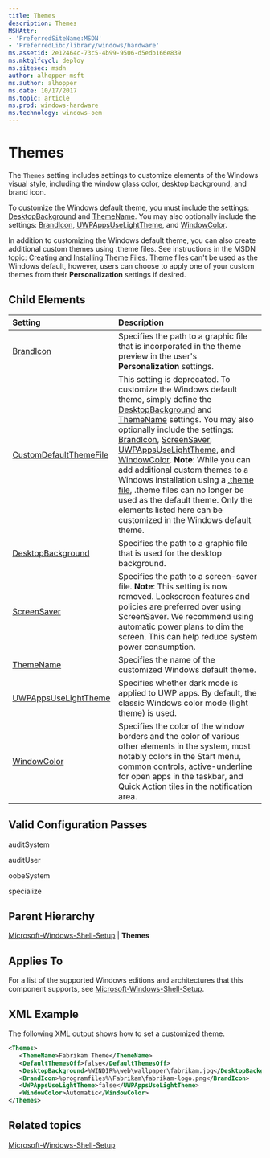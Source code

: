 ```yaml
---
title: Themes
description: Themes
MSHAttr:
- 'PreferredSiteName:MSDN'
- 'PreferredLib:/library/windows/hardware'
ms.assetid: 2e12464c-73c5-4b99-9506-d5edb166e839
ms.mktglfcycl: deploy
ms.sitesec: msdn
author: alhopper-msft
ms.author: alhopper
ms.date: 10/17/2017
ms.topic: article
ms.prod: windows-hardware
ms.technology: windows-oem
---
```

# Themes

The `Themes` setting includes settings to customize elements of the Windows visual style, including the window glass color, desktop background, and brand icon.

To customize the Windows default theme, you must include the settings: [DesktopBackground](microsoft-windows-shell-setup-themes-desktopbackground.md) and [ThemeName](microsoft-windows-shell-setup-themes-themename.md). You may also optionally include the settings: [BrandIcon](microsoft-windows-shell-setup-themes-brandicon.md), [UWPAppsUseLightTheme](microsoft-windows-shell-setup-themes-uwpappsuselighttheme.md), and [WindowColor](microsoft-windows-shell-setup-themes-windowcolor.md).

In addition to customizing the Windows default theme, you can also create additional custom themes using .theme files. See instructions in the MSDN topic: [Creating and Installing Theme Files](http://go.microsoft.com/fwlink/?LinkId=141343). Theme files can't be used as the Windows default, however, users can choose to apply one of your custom themes from their **Personalization** settings if desired.

## Child Elements

| Setting                 | Description                                                                           |
|:------------------------|:--------------------------------------------------------------------------------------|
| [BrandIcon](microsoft-windows-shell-setup-themes-brandicon.md) | Specifies the path to a graphic file that is incorporated in the theme preview in the user's <strong>Personalization</strong> settings. |
| [CustomDefaultThemeFile](microsoft-windows-shell-setup-themes-customdefaultthemefile.md) | This setting is deprecated. To customize the Windows default theme, simply define the [DesktopBackground](microsoft-windows-shell-setup-themes-desktopbackground.md) and [ThemeName](microsoft-windows-shell-setup-themes-themename.md) settings. You may also optionally include the settings: [BrandIcon](microsoft-windows-shell-setup-themes-brandicon.md), [ScreenSaver](microsoft-windows-shell-setup-themes-screensaver.md), [UWPAppsUseLightTheme](microsoft-windows-shell-setup-themes-uwpappsuselighttheme.md), and [WindowColor](microsoft-windows-shell-setup-themes-windowcolor.md). **Note**: While you can add additional custom themes to a Windows installation using a [.theme file](https://msdn.microsoft.com/en-us/library/bb773190(VS.85).aspx(d=robot)#boot), .theme files can no longer be used as the default theme. Only the elements listed here can be customized in the Windows default theme. |
| [DesktopBackground](microsoft-windows-shell-setup-themes-desktopbackground.md) | Specifies the path to a graphic file that is used for the desktop background. |
| [ScreenSaver](microsoft-windows-shell-setup-themes-screensaver.md) | Specifies the path to a screen-saver file. **Note**: This setting is now removed. Lockscreen features and policies are preferred over using ScreenSaver. We recommend using automatic power plans to dim the screen. This can help reduce system power consumption. |
| [ThemeName](microsoft-windows-shell-setup-themes-themename.md) | Specifies the name of the customized Windows default theme. |
| [UWPAppsUseLightTheme](microsoft-windows-shell-setup-themes-uwpappsuselighttheme.md) | Specifies whether dark mode is applied to UWP apps. By default, the classic Windows color mode (light theme) is used. |
| [WindowColor](microsoft-windows-shell-setup-themes-windowcolor.md) | Specifies the color of the window borders and the color of various other elements in the system, most notably colors in the Start menu, common controls, active-underline for open apps in the taskbar, and Quick Action tiles in the notification area. |

## Valid Configuration Passes

auditSystem

auditUser

oobeSystem

specialize

## Parent Hierarchy

[Microsoft-Windows-Shell-Setup](microsoft-windows-shell-setup.md) | **Themes**

## Applies To

For a list of the supported Windows editions and architectures that this component supports, see [Microsoft-Windows-Shell-Setup](microsoft-windows-shell-setup.md).

## XML Example

The following XML output shows how to set a customized theme.

```XML
<Themes>
   <ThemeName>Fabrikam Theme</ThemeName>
   <DefaultThemesOff>false</DefaultThemesOff>
   <DesktopBackground>%WINDIR%\web\wallpaper\fabrikam.jpg</DesktopBackground>
   <BrandIcon>%programfiles%\Fabrikam\fabrikam-logo.png</BrandIcon>
   <UWPAppsUseLightTheme>false</UWPAppsUseLightTheme>
   <WindowColor>Automatic</WindowColor>
</Themes>
```

## Related topics

[Microsoft-Windows-Shell-Setup](microsoft-windows-shell-setup.md)
